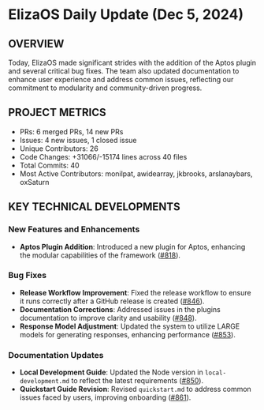 # ElizaOS Daily Update (Dec 5, 2024)

## OVERVIEW 
Today, ElizaOS made significant strides with the addition of the Aptos plugin and several critical bug fixes. The team also updated documentation to enhance user experience and address common issues, reflecting our commitment to modularity and community-driven progress.

## PROJECT METRICS
- PRs: 6 merged PRs, 14 new PRs
- Issues: 4 new issues, 1 closed issue
- Unique Contributors: 26
- Code Changes: +31066/-15174 lines across 40 files
- Total Commits: 40
- Most Active Contributors: monilpat, awidearray, jkbrooks, arslanaybars, oxSaturn

## KEY TECHNICAL DEVELOPMENTS

### New Features and Enhancements
- **Aptos Plugin Addition**: Introduced a new plugin for Aptos, enhancing the modular capabilities of the framework ([#818](https://github.com/elizaos/eliza/pull/818)).
  
### Bug Fixes
- **Release Workflow Improvement**: Fixed the release workflow to ensure it runs correctly after a GitHub release is created ([#846](https://github.com/elizaos/eliza/pull/846)).
- **Documentation Corrections**: Addressed issues in the plugins documentation to improve clarity and usability ([#848](https://github.com/elizaos/eliza/pull/848)).
- **Response Model Adjustment**: Updated the system to utilize LARGE models for generating responses, enhancing performance ([#853](https://github.com/elizaos/eliza/pull/853)).

### Documentation Updates
- **Local Development Guide**: Updated the Node version in `local-development.md` to reflect the latest requirements ([#850](https://github.com/elizaos/eliza/pull/850)).
- **Quickstart Guide Revision**: Revised `quickstart.md` to address common issues faced by users, improving onboarding ([#861](https://github.com/elizaos/eliza/pull/861)).